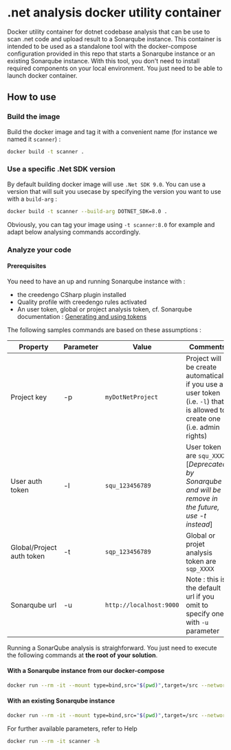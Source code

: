 # .net analysis docker utility container

Docker utility container for dotnet codebase analysis that can be use to scan .net code and upload result to a Sonarqube instance.
This container is intended to be used as a standalone tool with the docker-compose configuration provided in this repo that starts a Sonarqube instance or an existing Sonarqube instance.
With this tool, you don't need to install required components on your local environment. You just need to be able to launch docker container.

## How to use

### Build the image

Build the docker image and tag it with a convenient name (for instance we named it `scanner`) :

```sh
docker build -t scanner .
```

### Use a specific .Net SDK version

By default building docker image will use `.Net SDK 9.0`. You can use a version that will suit you usecase by specifying the version you want to use with a `build-arg` :

```sh
docker build -t scanner --build-arg DOTNET_SDK=8.0 .
```

Obviously, you can tag your image using `-t scanner:8.0` for example and adapt below analysing commands accordingly.

### Analyze your code

#### Prerequisites

You need to have an up and running Sonarqube instance with :

- the creedengo CSharp plugin installed
- Quality profile with creedengo rules activated
- An user token, global or project analysis token, cf. Sonarqube documentation : [Generating and using tokens](https://docs.sonarsource.com/sonarqube/latest/user-guide/user-account/generating-and-using-tokens/)

The following samples commands are based on these assumptions :

| Property                  | Parameter | Value                   | Comments                                                                                                                   |
| ------------------------- | --------- | ----------------------- | -------------------------------------------------------------------------------------------------------------------------- |
| Project key               | -p        | `myDotNetProject`       | Project will be create automatically if you use a user token (i.e. `-l`) that is allowed to create one (i.e. admin rights) |
| User auth token           | -l        | `squ_123456789`         | User token are `squ_XXXX`. [_Deprecated by Sonarqube and will be remove in the future, use -t instead_]                    |
| Global/Project auth token | -t        | `sqp_123456789`         | Global or projet analysis token are `sqp_XXXX`                                                                             |
| Sonarqube url             | -u        | `http://localhost:9000` | Note : this is the default url if you omit to specify one with `-u` parameter                                              |

Running a SonarQube analysis is straighforward. You just need to execute the following commands at **the root of your solution**.

#### With a Sonarqube instance from our docker-compose

```sh
docker run --rm -it --mount type=bind,src="$(pwd)",target=/src --network sonarnet scanner -p myDotNetProject -u http://sonar:9000 -t sqp_123456789
```

#### With an existing Sonarqube instance

```sh
docker run --rm -it --mount type=bind,src="$(pwd)",target=/src --network host scanner -p myDotNetProject -u http://localhost:9000 -t sqp_123456789
```

For further available parameters, refer to Help

```sh
docker run --rm -it scanner -h
```
